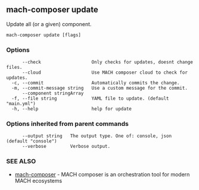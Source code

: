 ## mach-composer update

Update all (or a given) component.

```
mach-composer update [flags]
```

### Options

```
      --check                   Only checks for updates, doesnt change files.
      --cloud                   Use MACH composer cloud to check for updates.
  -c, --commit                  Automatically commits the change.
  -m, --commit-message string   Use a custom message for the commit.
      --component stringArray   
  -f, --file string             YAML file to update. (default "main.yml")
  -h, --help                    help for update
```

### Options inherited from parent commands

```
      --output string   The output type. One of: console, json (default "console")
      --verbose         Verbose output.
```

### SEE ALSO

* [mach-composer](mach-composer.md)	 - MACH composer is an orchestration tool for modern MACH ecosystems

